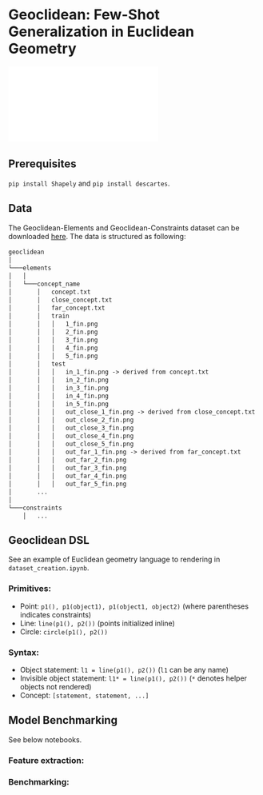 # Geoclidean: Few-Shot Generalization in Euclidean Geometry

![demonstrative figure](images/data_examples_visibility.pdf)



## Prerequisites
`pip install Shapely` and `pip install descartes`.

## Data
The Geoclidean-Elements and Geoclidean-Constraints dataset can be downloaded [here](https://downloads.cs.stanford.edu/viscam/Geoclidean/geoclidean.zip). The data is structured as following:
```
geoclidean    
│
└───elements
│   │
│   └───concept_name
│       │   concept.txt
│       │   close_concept.txt
│       │   far_concept.txt
│       │   train
│       │   │   1_fin.png
│       │   │   2_fin.png
│       │   │   3_fin.png
│       │   │   4_fin.png
│       │   │   5_fin.png
│       │   test
│       │   │   in_1_fin.png -> derived from concept.txt
│       │   │   in_2_fin.png
│       │   │   in_3_fin.png
│       │   │   in_4_fin.png
│       │   │   in_5_fin.png
│       │   │   out_close_1_fin.png -> derived from close_concept.txt
│       │   │   out_close_2_fin.png
│       │   │   out_close_3_fin.png
│       │   │   out_close_4_fin.png
│       │   │   out_close_5_fin.png
│       │   │   out_far_1_fin.png -> derived from far_concept.txt
│       │   │   out_far_2_fin.png
│       │   │   out_far_3_fin.png
│       │   │   out_far_4_fin.png
│       │   │   out_far_5_fin.png
│       ...
│   
└───constraints
    │   ...

```


## Geoclidean DSL
See an example of Euclidean geometry language to rendering in `dataset_creation.ipynb`.


### Primitives:
- Point: `p1(), p1(object1), p1(object1, object2)` (where parentheses indicates constraints)
- Line: `line(p1(), p2())`  (points initialized inline)
- Circle: `circle(p1(), p2())`
    
### Syntax:
- Object statement: `l1 = line(p1(), p2())` (`l1` can be any name)
- Invisible object statement: `l1* = line(p1(), p2())` (`*` denotes helper objects not rendered)
- Concept: `[statement, statement, ...]`


## Model Benchmarking
See below notebooks.

### Feature extraction:

### Benchmarking:


